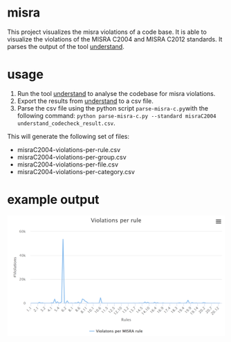 # misra
This project visualizes the misra violations of a code base. It is able to visualize the violations of the MISRA C2004 and MISRA C2012 standards. It parses the output of the tool <a href="https://scitools.com/">understand</a>.

# usage
1. Run the tool <a href="https://scitools.com/">understand</a> to analyse the codebase for misra violations.
1. Export the results from <a href="https://scitools.com/">understand</a> to a csv file.
1. Parse the csv file using the python script `parse-misra-c.py`with the following command: `python parse-misra-c.py --standard misraC2004 understand_codecheck_result.csv`.


This will generate the following set of files:

* misraC2004-violations-per-rule.csv
* misraC2004-violations-per-group.csv
* misraC2004-violations-per-file.csv
* misraC2004-violations-per-category.csv

# example output
<img src="./images/example.png" width="600">